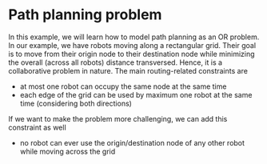 # Path planning problem

In this example, we will learn how to model path planning as an OR problem. In our example, we have robots moving along a rectangular grid. Their goal
is to move from their origin node to their destination node while minimizing the overall (across all robots) distance transversed. Hence, it is a
collaborative problem in nature. The main routing-related constraints are

- at most one robot can occupy the same node at the same time
- each edge of the grid can be used by maximum one robot at the same time (considering both directions)

If we want to make the problem more challenging, we can add this constraint as well

- no robot can ever use the origin/destination node of any other robot while moving across the grid
